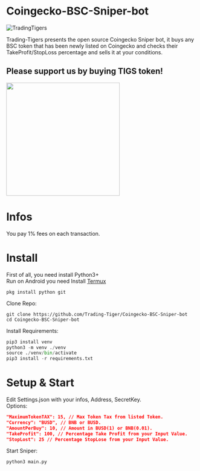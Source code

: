 # Coingecko-BSC-Sniper-bot
![TradingTigers](https://trading-tigers.com/assets/img/TradingTigers.png)  

Trading-Tigers presents the open source Coingecko Sniper bot, it buys any BSC token that has been newly listed on Coingecko and checks their TakeProfit/StopLoss percentage and sells it at your conditions.

## Please support us by buying TIGS token!
<a href="https://t.me/TradingTigersChat">
<img src="https://www.latestcarernews.com/wp-content/uploads/2019/08/Telegram.bk.png" width="300" >  
</a>

# Infos
You pay 1% fees on each transaction.

# Install
First of all, you need install Python3+  
Run on Android you need Install [Termux](https://termux.com)  
```termux
pkg install python git
```

Clone Repo:  
```shell
git clone https://github.com/Trading-Tiger/Coingecko-BSC-Sniper-bot
cd Coingecko-BSC-Sniper-bot
```
Install Requirements:  
```python
pip3 install venv
python3 -m venv ./venv
source ./venv/bin/activate 
pip3 install -r requirements.txt
```  

# Setup & Start
Edit Settings.json with your infos, Address, SecretKey.  
Options:
```json
"MaximumTokenTAX": 15, // Max Token Tax from listed Token.
"Currency": "BUSD", // BNB or BUSD.
"AmountPerBuy": 10, // Amount in BUSD(1) or BNB(0.01).
"TakeProfit": 100, // Percentage Take Profit from your Input Value.
"StopLost": 25 // Percentage StopLose from your Input Value.
```

Start Sniper:  
```python
python3 main.py
```